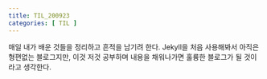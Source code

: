 ```yaml
---
title: TIL_200923
categories: [ TIL ]
---
```

매일 내가 배운 것들을 정리하고 흔적을 남기려 한다. Jekyll을 처음 사용해봐서 아직은 형편없는 블로그지만, 이것 저것 공부하며 내용을 채워나가면 훌륭한 블로그가 될 것이라고 생각한다.